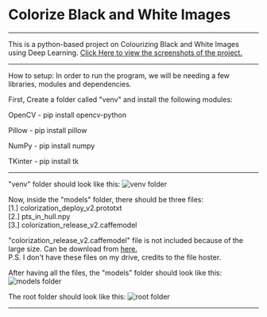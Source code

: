 # Colorize Black and White Images
*****
This is a python-based project on Colourizing Black and White Images using Deep Learning. 
[Click Here to view the screenshots of the project.](https://github.com/iamyuvraj/Colorize-Black-White-Images/blob/main/Screenshots.md)
*****

How to setup:
In order to run the program, we will be needing a few libraries, modules and dependencies.

First, Create a folder called "venv" and install the following modules:

OpenCV - pip install opencv-python

Pillow - pip install pillow

NumPy - pip install numpy

TKinter - pip install tk

*****

"venv" folder should look like this:
![venv folder](ref_images/image2.png "Venv Folder Contents")

Now, inside the "models" folder, there should be three files:<br>
[1.] colorization_deploy_v2.prototxt<br>
[2.] pts_in_hull.npy<br>
[3.] colorization_release_v2.caffemodel<br>

"colorization_release_v2.caffemodel" file is not included because of the large size. Can be download from [here.](https://drive.google.com/drive/folders/1FaDajjtAsntF_Sw5gqF0WyakviA5l8-a)<br>
P.S. I don't have these files on my drive, credits to the file hoster.

After having all the files, the "models" folder should look like this:
![models folder](ref_images/image1.png "3 Models Files")

 The root folder should look like this:
![root folder](ref_images/image3.png "Root Folder with all Files")

***********************************************************************
